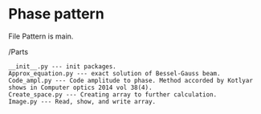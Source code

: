 # Phase pattern
File Pattern is main.

/Parts

    __init__.py --- init packages.
    Approx_equation.py --- exact solution of Bessel-Gauss beam.
    Code_ampl.py --- Code amplitude to phase. Method accorded by Kotlyar shows in Computer optics 2014 vol 38(4).
    Create_space.py --- Creating array to further calculation.
    Image.py --- Read, show, and write array.
